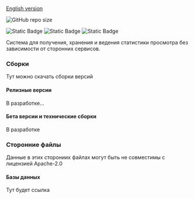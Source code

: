 [English version](README.md)

![GitHub repo size](https://img.shields.io/github/repo-size/Hell13Cat/otaku-media-engine?style=flat-square&label=%D0%A0%D0%B0%D0%B7%D0%BC%D0%B5%D1%80%20%D1%80%D0%B5%D0%BF%D0%BE%D0%B7%D0%B8%D1%82%D0%BE%D1%80%D0%B8%D1%8F)

![Static Badge](https://img.shields.io/badge/Release-%D0%9D%D0%B5%D1%82-green?style=flat-square) ![Static Badge](https://img.shields.io/badge/Beta-%D0%9D%D0%B5%D1%82-yellow?style=flat-square) ![Static Badge](https://img.shields.io/badge/Tech-0.0.1-red?style=flat-square)

Система для получения, хранения и ведения статистики просмотра без зависимости от сторонних сервисов.

### Сборки

Тут можно скачать сборки версий

#### Релизные версии

В разработке...

#### Бета версии и технические сборки

В разработке

### Сторонние файлы

Данные в этих сторониих файлах могут быть не совместимы с лицензией Apache-2.0

#### Базы данных

Тут будет ссылка
